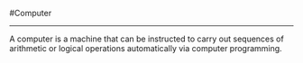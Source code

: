 #Computer
<hr>

A computer is a machine that can be instructed to carry out sequences of arithmetic or logical operations automatically via computer programming.